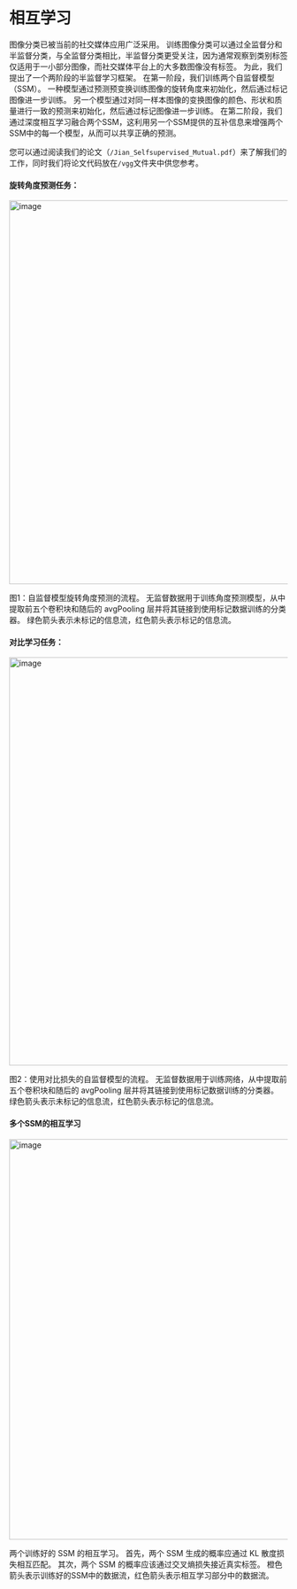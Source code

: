 # 相互学习
图像分类已被当前的社交媒体应用广泛采用。 训练图像分类可以通过全监督分和半监督分类，与全监督分类相比，半监督分类更受关注，因为通常观察到类别标签仅适用于一小部分图像，而社交媒体平台上的大多数图像没有标签。 为此，我们提出了一个两阶段的半监督学习框架。 在第一阶段，我们训练两个自监督模型（SSM）。 一种模型通过预测预变换训练图像的旋转角度来初始化，然后通过标记图像进一步训练。 另一个模型通过对同一样本图像的变换图像的颜色、形状和质量进行一致的预测来初始化，然后通过标记图像进一步训练。 在第二阶段，我们通过深度相互学习融合两个SSM，这利用另一个SSM提供的互补信息来增强两个SSM中的每一个模型，从而可以共享正确的预测。

您可以通过阅读我们的论文（`/Jian_Selfsupervised_Mutual.pdf`）来了解我们的工作，同时我们将论文代码放在`/vgg`文件夹中供您参考。

#### 旋转角度预测任务：
<img width="693" alt="image" src="https://github.com/busitl/mutual/assets/95472784/79964144-e314-437b-9274-72703a38883e">  

图1：自监督模型旋转角度预测的流程。 无监督数据用于训练角度预测模型，从中提取前五个卷积块和随后的 avgPooling 层并将其链接到使用标记数据训练的分类器。 绿色箭头表示未标记的信息流，红色箭头表示标记的信息流。

#### 对比学习任务：
<img width="737" alt="image" src="https://github.com/busitl/mutual/assets/95472784/1b71010b-3701-42b8-81e5-6e159afdcb93">

图2：使用对比损失的自监督模型的流程。 无监督数据用于训练网络，从中提取前五个卷积块和随后的 avgPooling 层并将其链接到使用标记数据训练的分类器。 绿色箭头表示未标记的信息流，红色箭头表示标记的信息流。

#### 多个SSM的相互学习
<img width="723" alt="image" src="https://github.com/busitl/mutual/assets/95472784/6bf649fd-ffce-4fac-99b8-ca1e422501a4">

两个训练好的 SSM 的相互学习。 首先，两个 SSM 生成的概率应通过 KL 散度损失相互匹配。 其次，两个 SSM 的概率应该通过交叉熵损失接近真实标签。 橙色箭头表示训练好的SSM中的数据流，红色箭头表示相互学习部分中的数据流。
